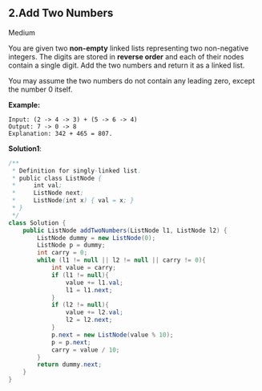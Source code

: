 ## 2.Add Two Numbers

Medium

You are given two **non-empty** linked lists representing two non-negative integers. The digits are stored in **reverse order** and each of their nodes contain a single digit. Add the two numbers and return it as a linked list.

You may assume the two numbers do not contain any leading zero, except the number 0 itself.

**Example:**

```
Input: (2 -> 4 -> 3) + (5 -> 6 -> 4)
Output: 7 -> 0 -> 8
Explanation: 342 + 465 = 807.
```

**Solution1**:

```java
/**
 * Definition for singly-linked list.
 * public class ListNode {
 *     int val;
 *     ListNode next;
 *     ListNode(int x) { val = x; }
 * }
 */
class Solution {
    public ListNode addTwoNumbers(ListNode l1, ListNode l2) {
        ListNode dummy = new ListNode(0);
        ListNode p = dummy;
        int carry = 0;
        while (l1 != null || l2 != null || carry != 0){
            int value = carry;
            if (l1 != null){
                value += l1.val;
                l1 = l1.next;
            }
            if (l2 != null){
                value += l2.val;
                l2 = l2.next;
            }
            p.next = new ListNode(value % 10);
            p = p.next;
            carry = value / 10;
        }
        return dummy.next;
    }   
}
```
